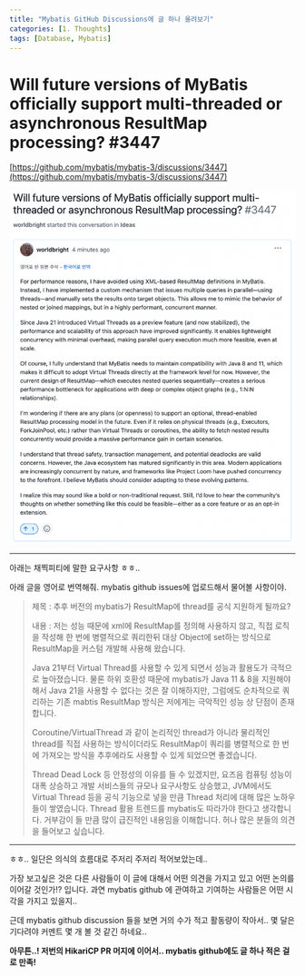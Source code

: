 ```yaml
---
title: "Mybatis GitHub Discussions에 글 하나 올려보기"
categories: [1. Thoughts]
tags: [Database, Mybatis]
---
```

# Will future versions of MyBatis officially support multi-threaded or asynchronous ResultMap processing? #3447

[https://github.com/mybatis/mybatis-3/discussions/3447](https://github.com/mybatis/mybatis-3/discussions/3447)

![image](/assets/img/2025-04-08-2025-04-08-post-to-mybatis-github-discussions/Pasted-image-20250408232326.png)

---

아래는 채찍피티에 말한 요구사항 ㅎㅎ..

아래 글을 영어로 번역해줘. mybatis github issues에 업로드해서 물어볼 사항이야.

> 제목 : 추후 버전의 mybatis가 ResultMap에 thread를 공식 지원하게 될까요?
> 
> 내용 : 저는 성능 때문에 xml에 ResultMap를 정의해 사용하지 않고, 직접 로직을 작성해 한 번에 병렬적으로 쿼리한뒤 대상 Object에 set하는 방식으로 ResultMap을 커스텀 개발해 사용해 왔습니다.
> 
> Java 21부터 Virtual Thread를 사용할 수 있게 되면서 성능과 활용도가 극적으로 높아졌습니다. 물론 하위 호환성 때문에 mybatis가 Java 11 & 8을 지원해야 해서 Java 21을 사용할 수 없다는 것은 잘 이해하지만, 그럼에도 순차적으로 쿼리하는 기존 mabtis ResultMap 방식은 저에게는 극악적인 성능 상 단점이 존재합니다.
> 
> Coroutine/VirtualThread 과 같이 논리적인 thread가 아니라 물리적인 thread를 직접 사용하는 방식이더라도 ResultMap이 쿼리를 병렬적으로 한 번에 가져오는 방식을 추후에라도 사용할 수 있게 되었으면 좋겠습니다. 
> 
> Thread Dead Lock 등 안정성의 이유를 들 수 있겠지만, 요즈음 컴퓨팅 성능이 대폭 상승하고 개발 서비스들의 규모나 요구사항도 상승했고, JVM에서도 Virtual Thread 등을 공식 기능으로 넣을 만큼 Thread 처리에 대해 많은 노하우들이 쌓였습니다. Thread 활용 트렌드를 mybatis도 따라가야 한다고 생각합니다. 거부감이 들 만큼 많이 급진적인 내용임을 이해합니다. 허나 많은 분들의 의견을 들어보고 싶습니다.

---

ㅎㅎ.. 일단은 의식의 흐름대로 주저리 주저리 적어보았는데..

가장 보고싶은 것은 다른 사람들이 이 글에 대해서 어떤 의견을 가지고 있고 어떤 논의를 이어갈 것인가!? 입니다. 과연 mybatis github 에 관여하고 기여하는 사람들은 어떤 시각을 가지고 있을지..

근데 mybatis github discussion 들을 보면 거의 수가 적고 활동량이 작아서..
몇 달은 기다려야 커멘트 몇 개 볼 것 같긴 하네요..

**아무튼..! 저번의 HikariCP PR 머지에 이어서.. mybatis github에도 글 하나 적은 걸로 만족!**